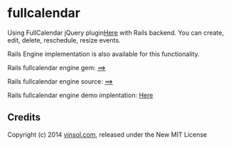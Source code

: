 # fullcalendar

Using FullCalendar jQuery plugin[Here](http://arshaw.com/fullcalendar/) with Rails backend. You can create, edit, delete, reschedule, resize events.

Rails Engine implementation is also available for this functionality.

Rails fullcalendar engine gem: [==>](https://rubygems.org/gems/fullcalendar_engine)

Rails fullcalendar engine source: [==>](https://github.com/vinsol/fullcalendar-rails-engine)

Rails fullcalendar engine demo implentation: [Here](http://vinsol.com/fullcalendar-demo)

## Credits


Copyright (c) 2014 [vinsol.com](http://vinsol.com "Ruby on Rails, iOS and Android developers"), released under the New MIT License
